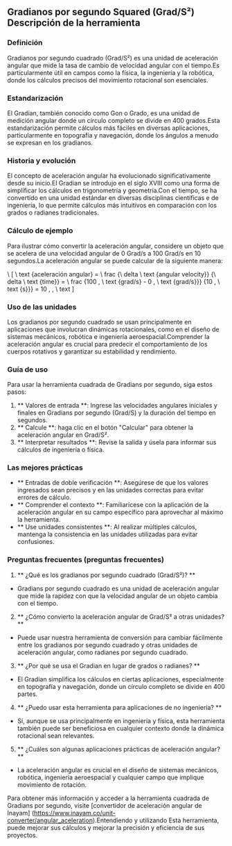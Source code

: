 ## Gradianos por segundo Squared (Grad/S²) Descripción de la herramienta

### Definición
Gradianos por segundo cuadrado (Grad/S²) es una unidad de aceleración angular que mide la tasa de cambio de velocidad angular con el tiempo.Es particularmente útil en campos como la física, la ingeniería y la robótica, donde los cálculos precisos del movimiento rotacional son esenciales.

### Estandarización
El Gradian, también conocido como Gon o Grado, es una unidad de medición angular donde un círculo completo se divide en 400 grados.Esta estandarización permite cálculos más fáciles en diversas aplicaciones, particularmente en topografía y navegación, donde los ángulos a menudo se expresan en los gradianos.

### Historia y evolución
El concepto de aceleración angular ha evolucionado significativamente desde su inicio.El Gradian se introdujo en el siglo XVIII como una forma de simplificar los cálculos en trigonometría y geometría.Con el tiempo, se ha convertido en una unidad estándar en diversas disciplinas científicas e de ingeniería, lo que permite cálculos más intuitivos en comparación con los grados o radianes tradicionales.

### Cálculo de ejemplo
Para ilustrar cómo convertir la aceleración angular, considere un objeto que se acelera de una velocidad angular de 0 Grad/s a 100 Grad/s en 10 segundos.La aceleración angular se puede calcular de la siguiente manera:

\ [
\ text {aceleración angular} = \ frac {\ delta \ text {angular velocity}} {\ delta \ text {time}} = \ frac {100 \, \ text {grad/s} - 0 \, \ text {grad/s}}} {10 \, \ text {s}}} = 10 \, \, \ text
\]

### Uso de las unidades
Los gradianos por segundo cuadrado se usan principalmente en aplicaciones que involucran dinámicas rotacionales, como en el diseño de sistemas mecánicos, robótica e ingeniería aeroespacial.Comprender la aceleración angular es crucial para predecir el comportamiento de los cuerpos rotativos y garantizar su estabilidad y rendimiento.

### Guía de uso
Para usar la herramienta cuadrada de Gradians por segundo, siga estos pasos:

1. ** Valores de entrada **: Ingrese las velocidades angulares iniciales y finales en Gradians por segundo (Grad/S) y la duración del tiempo en segundos.
2. ** Calcule **: haga clic en el botón "Calcular" para obtener la aceleración angular en Grad/S².
3. ** Interpretar resultados **: Revise la salida y úsela para informar sus cálculos de ingeniería o física.

### Las mejores prácticas
- ** Entradas de doble verificación **: Asegúrese de que los valores ingresados ​​sean precisos y en las unidades correctas para evitar errores de cálculo.
- ** Comprender el contexto **: Familiarícese con la aplicación de la aceleración angular en su campo específico para aprovechar al máximo la herramienta.
- ** Use unidades consistentes **: Al realizar múltiples cálculos, mantenga la consistencia en las unidades utilizadas para evitar confusiones.

### Preguntas frecuentes (preguntas frecuentes)

1. ** ¿Qué es los gradianos por segundo cuadrado (Grad/S²)? **
- Gradians por segundo cuadrado es una unidad de aceleración angular que mide la rapidez con que la velocidad angular de un objeto cambia con el tiempo.

2. ** ¿Cómo convierto la aceleración angular de Grad/S² a otras unidades? **
- Puede usar nuestra herramienta de conversión para cambiar fácilmente entre los gradianos por segundo cuadrado y otras unidades de aceleración angular, como radianes por segundo cuadrado.

3. ** ¿Por qué se usa el Gradian en lugar de grados o radianes? **
- El Gradian simplifica los cálculos en ciertas aplicaciones, especialmente en topografía y navegación, donde un círculo completo se divide en 400 partes.

4. ** ¿Puedo usar esta herramienta para aplicaciones de no ingeniería? **
- Sí, aunque se usa principalmente en ingeniería y física, esta herramienta también puede ser beneficiosa en cualquier contexto donde la dinámica rotacional sean relevantes.

5. ** ¿Cuáles son algunas aplicaciones prácticas de aceleración angular? **
- La aceleración angular es crucial en el diseño de sistemas mecánicos, robótica, ingeniería aeroespacial y cualquier campo que implique movimiento de rotación.

Para obtener más información y acceder a la herramienta cuadrada de Gradians por segundo, visite [convertidor de aceleración angular de Inayam] (https://www.inayam.co/unit-converter/angular_aceleration).Entendiendo y utilizando Esta herramienta, puede mejorar sus cálculos y mejorar la precisión y eficiencia de sus proyectos.
